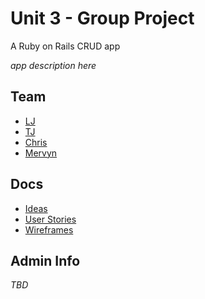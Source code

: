 # Unit 3 - Group Project

A Ruby on Rails CRUD app

_app description here_

## Team

- [LJ](https://www.github.com/lamesensei)
- [TJ](https://github.com/fatchanc3)
- [Chris](https://github.com/chrismintan)
- [Mervyn](https://github.com/mervyns)

## Docs

- [Ideas](docs/ideas.md)
- [User Stories](docs/user-stories.md)
- [Wireframes](#)

## Admin Info

_TBD_

